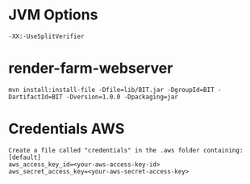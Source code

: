 # JVM Options
```-XX:-UseSplitVerifier```

# render-farm-webserver
```mvn install:install-file -Dfile=lib/BIT.jar -DgroupId=BIT -DartifactId=BIT -Dversion=1.0.0 -Dpackaging=jar```


# Credentials AWS
```
Create a file called "credentials" in the .aws folder containing:
[default]
aws_access_key_id=<your-aws-access-key-id>
aws_secret_access_key=<your-aws-secret-access-key>
```